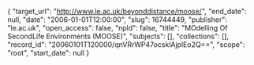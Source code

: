 {
  "target_url": "http://www.le.ac.uk/beyonddistance/moose/", 
  "end_date": null, 
  "date": "2006-01-01T12:00:00", 
  "slug": 16744449, 
  "publisher": "le.ac.uk", 
  "open_access": false, 
  "npld": false, 
  "title": "MOdelling Of SecondLife Environments (MOOSE)", 
  "subjects": [], 
  "collections": [], 
  "record_id": "20060101T120000/qnVRrWP47ocsklAjplEo2Q==", 
  "scope": "root", 
  "start_date": null
}


